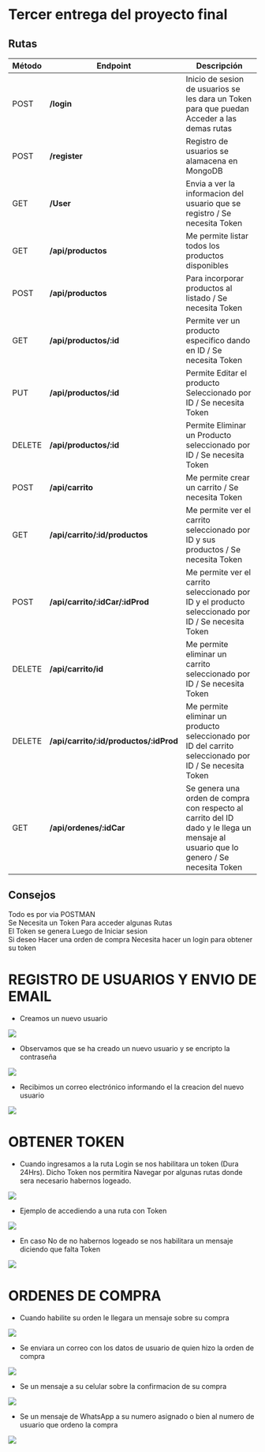 # Tercer entrega del proyecto final
## Rutas

| Método | Endpoint                | Descripción                                                                                                                                                                                                                 |
| ------ | ----------------------- | --------------------------------------------------------------------------------------------------------------------------------------------------------------------------------------------------------------------------- |
| POST    | **/login**     | Inicio de sesion de usuarios se les dara un Token para que puedan Acceder a las demas rutas                                                                                                                                                                         |
| POST    | **/register**     | Registro de usuarios se alamacena en MongoDB |
| GET    | **/User**     | Envia a ver la informacion del usuario que se registro / Se necesita Token                                                                                                                                                                          |
| GET    | **/api/productos**     | Me permite listar todos los productos disponibles                                                                                                                                                                           |
| POST   | **/api/productos**     | Para incorporar productos al listado / Se necesita Token                                                                                                                                                                                         |
| GET    | **/api/productos/:id** | Permite ver un producto especifico dando en ID / Se necesita Token                                                                                                                                                           |
| PUT    | **/api/productos/:id**     | Permite Editar el producto Seleccionado por ID / Se necesita Token  |
| DELETE    | **/api/productos/:id**     | Permite Eliminar un Producto seleccionado por ID / Se necesita Token |
| POST    | **/api/carrito**     | Me permite crear un carrito / Se necesita Token |
| GET    | **/api/carrito/:id/productos**     | Me permite ver el carrito seleccionado por ID y sus productos / Se necesita Token |
| POST    | **/api/carrito/:idCar/:idProd**        | Me permite ver el carrito seleccionado por ID y el producto seleccionado por ID / Se necesita Token|
| DELETE    | **/api/carrito/id**        |Me permite eliminar un carrito seleccionado por ID / Se necesita Token|
| DELETE    | **/api/carrito/:id/productos/:idProd**        |Me permite eliminar un producto seleccionado por ID  del carrito seleccionado por ID / Se necesita Token|
| GET   | **/api/ordenes/:idCar**        |Se genera una orden de compra con respecto al carrito del ID dado y le llega un mensaje al usuario que lo genero / Se necesita Token|

## Consejos
Todo es por via POSTMAN <br>
Se Necesita un Token Para acceder algunas Rutas <br>
El Token se genera Luego de Iniciar sesion <br>
Si deseo Hacer una orden de compra Necesita hacer un login para obtener su token


# REGISTRO DE USUARIOS Y ENVIO DE EMAIL

- Creamos un nuevo usuario

<img src="img\Creacion.png"/>

- Observamos que se ha creado un nuevo usuario y se encripto la contraseña

<img src="img\Registro.png"/>

- Recibimos un correo electrónico informando el la creacion del nuevo usuario

<img src="img\Correo.png"/>

# OBTENER TOKEN

- Cuando ingresamos a la ruta Login se nos habilitara un token (Dura 24Hrs).
    Dicho Token nos permitira Navegar por algunas rutas donde sera necesario habernos logeado.

<img src="img\login.png"/>

- Ejemplo de accediendo a una ruta con Token

<img src="img\User.png"/>

- En caso No de no habernos logeado se nos habilitara un mensaje diciendo que falta Token

<img src="img\Token.png"/>

# ORDENES DE COMPRA
- Cuando habilite su orden le llegara un mensaje sobre su compra

<img src="img\exitosa.png"/>

- Se enviara un correo con los datos de usuario de quien hizo la orden de compra

<img src="img\CompraEm.png"/>

- Se un mensaje a su celular sobre la confirmacion de su compra

<img src="img\sms.jpeg"/>

- Se un mensaje de WhatsApp a su numero asignado o bien al numero de usuario que ordeno la compra

<img src="img\wsp.jpeg"/>